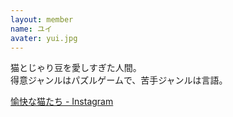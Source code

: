 ```yaml
---
layout: member
name: ユイ
avater: yui.jpg
---
```


猫とじゃり豆を愛しすぎた人間。<br>
得意ジャンルはパズルゲームで、苦手ジャンルは言語。

[愉快な猫たち - Instagram](https://www.instagram.com/tgcats2022/)
